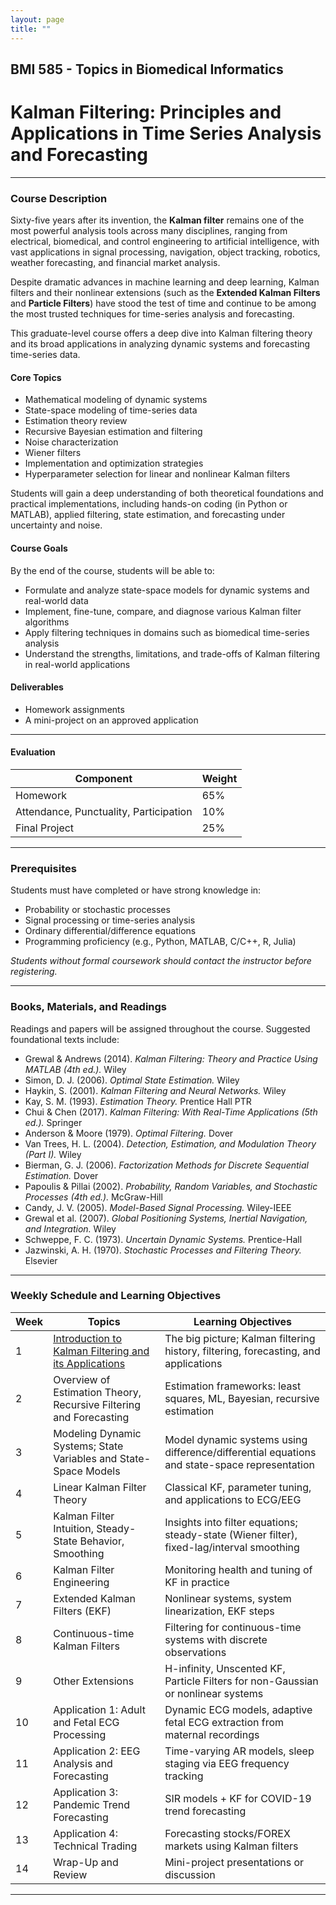 ```yaml
---
layout: page
title: ""
---
```


## BMI 585 - Topics in Biomedical Informatics

# Kalman Filtering: Principles and Applications in Time Series Analysis and Forecasting

---

### Course Description
Sixty-five years after its invention, the **Kalman filter** remains one of the most powerful analysis tools across many disciplines, ranging from electrical, biomedical, and control engineering to artificial intelligence, with vast applications in signal processing, navigation, object tracking, robotics, weather forecasting, and financial market analysis.

Despite dramatic advances in machine learning and deep learning, Kalman filters and their nonlinear extensions (such as the **Extended Kalman Filters** and **Particle Filters**) have stood the test of time and continue to be among the most trusted techniques for time-series analysis and forecasting.

This graduate-level course offers a deep dive into Kalman filtering theory and its broad applications in analyzing dynamic systems and forecasting time-series data.

#### Core Topics
* Mathematical modeling of dynamic systems
* State-space modeling of time-series data
* Estimation theory review
* Recursive Bayesian estimation and filtering
* Noise characterization
* Wiener filters
* Implementation and optimization strategies
* Hyperparameter selection for linear and nonlinear Kalman filters

Students will gain a deep understanding of both theoretical foundations and practical implementations, including hands-on coding (in Python or MATLAB), applied filtering, state estimation, and forecasting under uncertainty and noise.

#### Course Goals
By the end of the course, students will be able to:

* Formulate and analyze state-space models for dynamic systems and real-world data
* Implement, fine-tune, compare, and diagnose various Kalman filter algorithms
* Apply filtering techniques in domains such as biomedical time-series analysis
* Understand the strengths, limitations, and trade-offs of Kalman filtering in real-world applications

#### Deliverables

* Homework assignments
* A mini-project on an approved application

---

#### Evaluation

| Component                              | Weight |
| -------------------------------------- | ------ |
| Homework                               | 65%    |
| Attendance, Punctuality, Participation | 10%    |
| Final Project                          | 25%    |

---
### Prerequisites

Students must have completed or have strong knowledge in:

* Probability or stochastic processes
* Signal processing or time-series analysis
* Ordinary differential/difference equations
* Programming proficiency (e.g., Python, MATLAB, C/C++, R, Julia)

*Students without formal coursework should contact the instructor before registering.*

---


### Books, Materials, and Readings

Readings and papers will be assigned throughout the course. Suggested foundational texts include:

* Grewal & Andrews (2014). *Kalman Filtering: Theory and Practice Using MATLAB (4th ed.).* Wiley
* Simon, D. J. (2006). *Optimal State Estimation.* Wiley
* Haykin, S. (2001). *Kalman Filtering and Neural Networks.* Wiley
* Kay, S. M. (1993). *Estimation Theory.* Prentice Hall PTR
* Chui & Chen (2017). *Kalman Filtering: With Real-Time Applications (5th ed.).* Springer
* Anderson & Moore (1979). *Optimal Filtering.* Dover
* Van Trees, H. L. (2004). *Detection, Estimation, and Modulation Theory (Part I).* Wiley
* Bierman, G. J. (2006). *Factorization Methods for Discrete Sequential Estimation.* Dover
* Papoulis & Pillai (2002). *Probability, Random Variables, and Stochastic Processes (4th ed.).* McGraw-Hill
* Candy, J. V. (2005). *Model-Based Signal Processing.* Wiley-IEEE
* Grewal et al. (2007). *Global Positioning Systems, Inertial Navigation, and Integration.* Wiley
* Schweppe, F. C. (1973). *Uncertain Dynamic Systems.* Prentice-Hall
* Jazwinski, A. H. (1970). *Stochastic Processes and Filtering Theory.* Elsevier

---

### Weekly Schedule and Learning Objectives

| Week | Topics                                                             | Learning Objectives                                                                          |
| ---- | ------------------------------------------------------------------ | -------------------------------------------------------------------------------------------- |
| 1    | [Introduction to Kalman Filtering and its Applications](./lecture1.html)              | The big picture; Kalman filtering history, filtering, forecasting, and applications          |
| 2    | Overview of Estimation Theory, Recursive Filtering and Forecasting | Estimation frameworks: least squares, ML, Bayesian, recursive estimation                     |
| 3    | Modeling Dynamic Systems; State Variables and State-Space Models   | Model dynamic systems using difference/differential equations and state-space representation |
| 4    | Linear Kalman Filter Theory                                        | Classical KF, parameter tuning, and applications to ECG/EEG                                  |
| 5    | Kalman Filter Intuition, Steady-State Behavior, Smoothing          | Insights into filter equations; steady-state (Wiener filter), fixed-lag/interval smoothing   |
| 6    | Kalman Filter Engineering                                          | Monitoring health and tuning of KF in practice                                               |
| 7    | Extended Kalman Filters (EKF)                                      | Nonlinear systems, system linearization, EKF steps                                           |
| 8    | Continuous-time Kalman Filters                                     | Filtering for continuous-time systems with discrete observations                             |
| 9    | Other Extensions                                                   | H-infinity, Unscented KF, Particle Filters for non-Gaussian or nonlinear systems             |
| 10   | Application 1: Adult and Fetal ECG Processing                      | Dynamic ECG models, adaptive fetal ECG extraction from maternal recordings                   |
| 11   | Application 2: EEG Analysis and Forecasting                        | Time-varying AR models, sleep staging via EEG frequency tracking                             |
| 12   | Application 3: Pandemic Trend Forecasting                          | SIR models + KF for COVID-19 trend forecasting                                               |
| 13   | Application 4: Technical Trading                                   | Forecasting stocks/FOREX markets using Kalman filters                                        |
| 14   | Wrap-Up and Review                                                 | Mini-project presentations or discussion                                                     |

---
